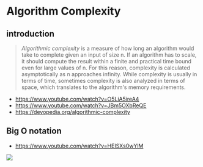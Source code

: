 # Algorithm Complexity

## introduction

> *Algorithmic complexity* is a measure of how long an algorithm would take to complete given an input of size n. If an algorithm has to scale, it should compute the result within a finite and practical time bound even for large values of n. For this reason, complexity is calculated asymptotically as n approaches infinity. While complexity is usually in terms of time, sometimes complexity is also analyzed in terms of space, which translates to the algorithm's memory requirements.


- https://www.youtube.com/watch?v=O5LiA5ireA4
- https://www.youtube.com/watch?v=JBm5OXbReQE
- https://devopedia.org/algorithmic-complexity


## Big O notation

- https://www.youtube.com/watch?v=HEISXs0wYlM

![](https://devopedia.org/images/article/17/4996.1513922020.jpg)
